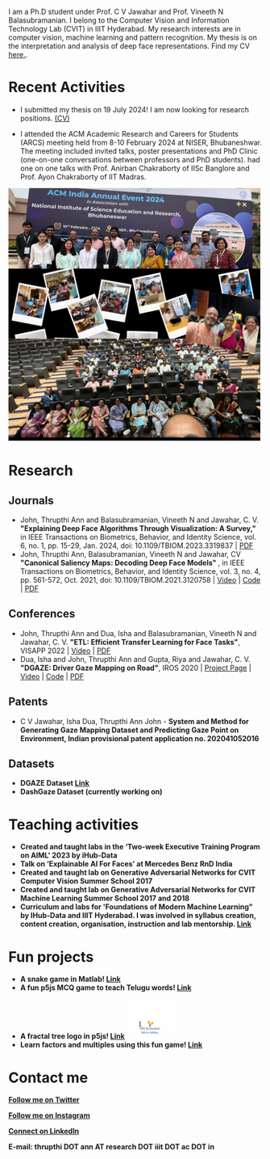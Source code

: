 

I am a Ph.D student under Prof. C V Jawahar and Prof. Vineeth N Balasubramanian. I belong to the Computer Vision and Information Technology Lab (CVIT) in IIIT Hyderabad. My research interests are in computer vision, machine learning and pattern recognition. My thesis is on the interpretation and analysis of deep face representations. Find my CV <a href="https://drive.google.com/file/d/1JwjkxTJKHVNSEyDRP2gBg07fWJo5rNug/view?usp=sharing">here.</a>.

# Recent Activities
* I submitted my thesis on 19 July 2024! I am now looking for research positions. <a href="/assets/doc/CV.pdf" download="download">(CV)</a>

* I attended the ACM Academic Research and Careers for Students (ARCS) meeting held from 8-10 February 2024 at NISER, Bhubaneshwar. The meeting included invited talks, poster presentations and PhD Clinic (one-on-one conversations between professors and PhD students).  had one on one talks with Prof. Anirban Chakraborty of IISc Banglore and Prof. Ayon Chakraborty of IIT Madras.
<img src="/assets/img/ARCS2024.jpg" width="500" />

# Research
## Journals
* John, Thrupthi Ann and Balasubramanian, Vineeth N and Jawahar, C. V. <b> "Explaining Deep Face Algorithms Through Visualization: A Survey," </b> in IEEE Transactions on Biometrics, Behavior, and Identity Science, vol. 6, no. 1, pp. 15-29, Jan. 2024, doi: 10.1109/TBIOM.2023.3319837 | [PDF](https://arxiv.org/pdf/2309.14715.pdf)
* John, Thrupthi Ann, Balasubramanian, Vineeth N and Jawahar, CV <b>"Canonical Saliency Maps: Decoding Deep Face Models" </b>, in IEEE Transactions on Biometrics, Behavior, and Identity Science, vol. 3, no. 4, pp. 561-572, Oct. 2021, doi: 10.1109/TBIOM.2021.3120758 | [Video](https://youtu.be/-36xg7KWrDE) | [Code](https://codeocean.com/capsule/2602708/tree/v1) | [PDF](https://arxiv.org/abs/2105.01386)

## Conferences
* John, Thrupthi Ann and Dua, Isha and Balasubramanian, Vineeth N and Jawahar, C. V. <b>"ETL: Efficient Transfer Learning for Face Tasks"</b>, VISAPP 2022 | [Video](https://www.youtube.com/watch?v=AfrV8P_IMGU&t=2s) | [PDF](http://cdn.iiit.ac.in/cdn/cvit.iiit.ac.in/images/ConferencePapers/2022/ETL_VISSAP.pdf)
* Dua, Isha and John, Thrupthi Ann and Gupta, Riya and Jawahar, C. V. <b>"DGAZE: Driver Gaze Mapping on Road"</b>, IROS 2020 | [Project Page](http://cvit.iiit.ac.in/research/projects/cvit-projects/dgaze) | [Video](https://youtu.be/EoDkxqOhnoQ) | [Code](https://github.com/duaisha/DGAZE) | [PDF](http://cdn.iiit.ac.in/cdn/cvit.iiit.ac.in/images/Projects/DGAZE/paper.pdf)

## Patents
* C V Jawahar, Isha Dua, Thrupthi Ann John - <b>System and Method for Generating Gaze Mapping Dataset and Predicting Gaze Point on Environment<b>, Indian provisional patent application no. 202041052016

## Datasets
* DGAZE Dataset [Link](http://cvit.iiit.ac.in/research/projects/cvit-projects/dgaze)
* DashGaze Dataset (currently working on)



# Teaching activities
*	Created and taught labs in the ‘Two-week Executive Training Program on AIML’ 2023 by iHub-Data
*	Talk on ‘Explainable AI For Faces’ at Mercedes Benz RnD India
*	Created and taught lab on Generative Adversarial Networks for CVIT Computer Vision Summer School 2017
*	Created and taught lab on Generative Adversarial Networks for CVIT Machine Learning Summer School 2017 and 2018
* Curriculum and labs for 'Foundations of Modern Machine Learning" by IHub-Data and IIIT Hyderabad. I was involved in syllabus creation, content creation, organisation, instruction and lab mentorship. [Link](https://ihub-data.iiit.ac.in/mml2021/)

# Fun projects
* A snake game in Matlab! [Link](https://github.com/ThrupthiAnn/SnakeAI)
* A fun p5js MCQ game to teach Telugu words! [Link](https://editor.p5js.org/ThrupthiAnn/full/7vWC9-uvU)
* A fractal tree logo in p5js! [Link](https://editor.p5js.org/ThrupthiAnn/full/N8na5BnjS) <img src="/assets/img/lightgif.gif" width="100" />
* Learn factors and multiples using this fun game! [Link](https://editor.p5js.org/ThrupthiAnn/full/tKwT6UkL5)

# Contact me
<p><a href="twitter.com/annthrupthi" class="btn btn-info btn-block" target="_blank"><i class="icon-comment icon-white"></i> Follow me on Twitter</a></p>
<p><a href="https://www.instagram.com/thrupthiann/" class="btn btn-warning btn-block" target="_blank"><i class="icon-picture icon-white"></i> Follow me on Instagram</a></p>
<p><a href="https://www.linkedin.com/in/thrupthi-ann-john/?originalSubdomain=in" class="btn btn-primary btn-block" target="_blank"><i class="icon-briefcase icon-white"></i> Connect on LinkedIn</a></p>
E-mail: thrupthi DOT ann AT research DOT iiit DOT ac DOT in

